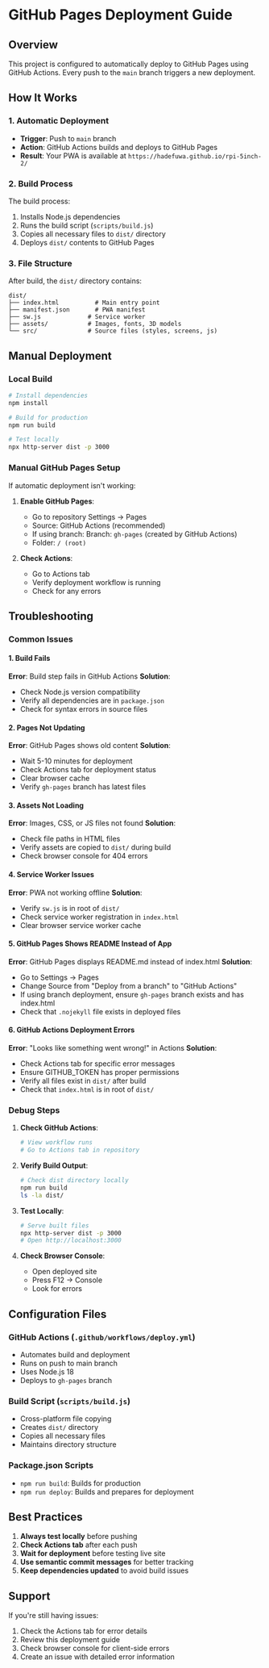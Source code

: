 # GitHub Pages Deployment Guide

## Overview
This project is configured to automatically deploy to GitHub Pages using GitHub Actions. Every push to the `main` branch triggers a new deployment.

## How It Works

### 1. Automatic Deployment
- **Trigger**: Push to `main` branch
- **Action**: GitHub Actions builds and deploys to GitHub Pages
- **Result**: Your PWA is available at `https://hadefuwa.github.io/rpi-5inch-2/`

### 2. Build Process
The build process:
1. Installs Node.js dependencies
2. Runs the build script (`scripts/build.js`)
3. Copies all necessary files to `dist/` directory
4. Deploys `dist/` contents to GitHub Pages

### 3. File Structure
After build, the `dist/` directory contains:
```
dist/
├── index.html          # Main entry point
├── manifest.json       # PWA manifest
├── sw.js             # Service worker
├── assets/           # Images, fonts, 3D models
└── src/              # Source files (styles, screens, js)
```

## Manual Deployment

### Local Build
```bash
# Install dependencies
npm install

# Build for production
npm run build

# Test locally
npx http-server dist -p 3000
```

### Manual GitHub Pages Setup
If automatic deployment isn't working:

1. **Enable GitHub Pages**:
   - Go to repository Settings → Pages
   - Source: GitHub Actions (recommended)
   - If using branch: Branch: `gh-pages` (created by GitHub Actions)
   - Folder: `/ (root)`

2. **Check Actions**:
   - Go to Actions tab
   - Verify deployment workflow is running
   - Check for any errors

## Troubleshooting

### Common Issues

#### 1. Build Fails
**Error**: Build step fails in GitHub Actions
**Solution**: 
- Check Node.js version compatibility
- Verify all dependencies are in `package.json`
- Check for syntax errors in source files

#### 2. Pages Not Updating
**Error**: GitHub Pages shows old content
**Solution**:
- Wait 5-10 minutes for deployment
- Check Actions tab for deployment status
- Clear browser cache
- Verify `gh-pages` branch has latest files

#### 3. Assets Not Loading
**Error**: Images, CSS, or JS files not found
**Solution**:
- Check file paths in HTML files
- Verify assets are copied to `dist/` during build
- Check browser console for 404 errors

#### 4. Service Worker Issues
**Error**: PWA not working offline
**Solution**:
- Verify `sw.js` is in root of `dist/`
- Check service worker registration in `index.html`
- Clear browser service worker cache

#### 5. GitHub Pages Shows README Instead of App
**Error**: GitHub Pages displays README.md instead of index.html
**Solution**:
- Go to Settings → Pages
- Change Source from "Deploy from a branch" to "GitHub Actions"
- If using branch deployment, ensure `gh-pages` branch exists and has index.html
- Check that `.nojekyll` file exists in deployed files

#### 6. GitHub Actions Deployment Errors
**Error**: "Looks like something went wrong!" in Actions
**Solution**:
- Check Actions tab for specific error messages
- Ensure GITHUB_TOKEN has proper permissions
- Verify all files exist in `dist/` after build
- Check that `index.html` is in root of `dist/`

### Debug Steps

1. **Check GitHub Actions**:
   ```bash
   # View workflow runs
   # Go to Actions tab in repository
   ```

2. **Verify Build Output**:
   ```bash
   # Check dist directory locally
   npm run build
   ls -la dist/
   ```

3. **Test Locally**:
   ```bash
   # Serve built files
   npx http-server dist -p 3000
   # Open http://localhost:3000
   ```

4. **Check Browser Console**:
   - Open deployed site
   - Press F12 → Console
   - Look for errors

## Configuration Files

### GitHub Actions (`.github/workflows/deploy.yml`)
- Automates build and deployment
- Runs on push to main branch
- Uses Node.js 18
- Deploys to `gh-pages` branch

### Build Script (`scripts/build.js`)
- Cross-platform file copying
- Creates `dist/` directory
- Copies all necessary files
- Maintains directory structure

### Package.json Scripts
- `npm run build`: Builds for production
- `npm run deploy`: Builds and prepares for deployment

## Best Practices

1. **Always test locally** before pushing
2. **Check Actions tab** after each push
3. **Wait for deployment** before testing live site
4. **Use semantic commit messages** for better tracking
5. **Keep dependencies updated** to avoid build issues

## Support

If you're still having issues:
1. Check the Actions tab for error details
2. Review this deployment guide
3. Check browser console for client-side errors
4. Create an issue with detailed error information
